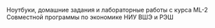Ноутбуки, домашние задания и лабораторные работы с курса ML-2 Совместной программы по экономике НИУ ВШЭ и РЭШ 
